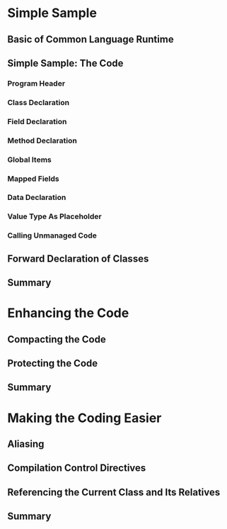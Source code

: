 # Simple Sample
## Basic of Common Language Runtime
## Simple Sample: The Code
### Program Header
### Class Declaration
### Field Declaration
### Method Declaration
### Global Items
### Mapped Fields
### Data Declaration
### Value Type As Placeholder
### Calling Unmanaged Code
## Forward Declaration of Classes
## Summary
# Enhancing the Code
## Compacting the Code
## Protecting the Code
## Summary
# Making the Coding Easier
## Aliasing
## Compilation Control Directives
## Referencing the Current Class and Its Relatives
## Summary